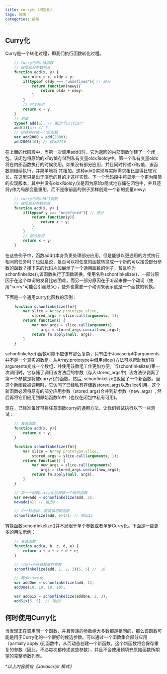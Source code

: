 ```yaml
---
title: curry化（柯里化）
tags: 前端
categories: 前端
---
```


## Curry化

Curry是一个转化过程，即我们执行函数转化过程。
```js
    // Curry化的add函数
    // 接受部分参数列表
    function add(x, y) {
        var oldx = x, oldy = y;
        if(typeof oldy === "undefined"){ // 部分
            return function(newy){
                return oldx + newy;
            }
        }
        // 完全应用
        return x + y;
    }
    // 测试
    typeof add(5); // 输出"function"
    add(3)(4); // 7
    // 创建并存储一个新函数
    var add2000 = add(2000);
    add2000(10); // 输出2010
```
<!-- more -->

在上面的代码段中，当第一次调用add()时，它为返回的内部函数创建了一个闭包。该闭包将原始的x和y值存储到私有变量oldx和oldy中。第一个私有变量oldx将在内部函数执行的时候使用。如果没有部分应用，并且同时传递x和y值，该函数则继续执行，并简单地将 其相加。这种add()实现与实际需求相比显得比较冗长，在这里只是出于演示的目的才这样实现。下一个代码段中将显示一个更为精简的实现版本，其中并没有oldx和oldy,仅是因为原始x隐式地存储在闭包中，并且还将y作为局部变量重用，而不是像前面的例子那样创建一个新的变量newy:
```js
    // curry化的add()函数
    // 接受部分参数列表
    function add(x, y) {
        if(typeof y === "undefined"){ // 部分
            return function(y){
                return x + y;
            }
        }
        // 部分应用
        return x + y;
    }
```
在这些例子中，函数add()本身负责处理部分应用。但是能够以更通用的方式执行相同的任务吗？也就是说，是否可以将任意的函数转换成一个新的可以接受部分参数的函数？接下来的代码片段展示了一个通用函数的例子，暂且称为schonfinkelize(),该函数执行了函数转换。使用名称schonfinkelize()，一部分原因于在这个单词的发音比较困难，而另一部分原因在于听起来像一个动词（使用"curry"可能会引起歧义），些外也需要一个动词来表示这是一个函数的转换。
    
下面是一个通用curry化函数的示例：
```js
    function schonfinkelize(fn){
        var slice = Array.prototype.slice,
            stored_args = slice.call(arguments, 1);
        return function() {
            var new_args = slice.call(arguments),
                args = stored_args.concat(new_args);
            return fn.apply(null, args);
        }
    }
```
schonfinkelize()函数可能不应该有那么复杂，只有由于Javascript中arguments并不是一个真实的数组。从Array.prototype中借用slice()方法可以帮助我们将arguments变成一个数组，并使用该数组工作更加方便。当schonfinkelize()第一次调用时，它存储了调用该方法后的参数（存入stored\_args中), 该方法仅剥离了第一个参数是将被curry化的函数。然后, schonfinkelize()返回了一个新函数。当这个新函数被调用时，它访问了已经私有存储数stored_args以及slice引用。这个新函数必须将原有的部分应用参数（stored\_args)合并到新参数（new\_args）, 然后再将它们应用到原始函数fn中（也仅在闭包中私有可用)。

现在，已经准备好可将任意函数curry的通用方法，让我们尝试执行以下一些测试：
```js
    // 普通函数
    function add(x, y){
        return x + y;
    }

    function schonfinkelize(fn){
        var slice = Array.prototype.slice,
            stored_args = slice.call(arguments, 1);
        return function() {
            var new_args = slice.call(arguments),
                args = stored_args.concat(new_args);
            return fn.apply(null, args);
        }
    }

    // 将一个函数curry化以获得一个新的函数
    var newadd = schonfinkelize(add, 5);
    newadd(4); // 输出9

    // 中一种选择——直接调用新函数
    schonfinkelize(add, 6)(7); // 输出13
```
转换函数schonfinkelize()并不局限于单个参数或者单步Curry化。下面是一些更多的用法示例：
```js
    // 变通函数
    function add(a, b, c, d, e) {
        return a + b + c + d + e;
    }

    // 可运行于任意数量的参数
    schonfinkelize(add, 1, 2, 3)(5, 5) //  16

    // 两步curry化
    var addOne = schonfinkelize(add, 1);
    addOne(10, 10, 10, 10);

    var addSix = schonfinkelize(addOne, 2, 3);
    addSix(5, 5); // 输出6
```
## 何时使用Curry化
当发现正在调用同一个函数，并且传递的参数绝大多数都是相同的，那么该函数可能是用于Curry化的一个很好的候选参数。可以通过一个函数集合部分应用（partially applyi)到函数中，从而动态创建一个新函数。这个新函数将会保存重复的参数（因此，不必每次都传递这些参数），并且不会使用预填充原始函数所期望的完整参数列表。

\*_以上内容摘自《Javascript 模式》_